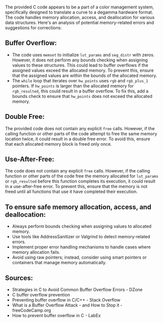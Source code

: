 The provided C code appears to be a part of a color management system, specifically designed to translate a curve to a degamma hardware format. The code handles memory allocation, access, and deallocation for various data structures. Here's an analysis of potential memory-related errors and suggestions for corrections:

## Buffer Overflow:

- The code uses `memset` to initialize `lut_params` and `seg_distr` with zeros. However, it does not perform any bounds checking when assigning values to these structures. This could lead to buffer overflows if the assigned values exceed the allocated memory. To prevent this, ensure that the assigned values are within the bounds of the allocated memory.
- The `while` loop that iterates over `hw_points` uses `rgb` and `rgb_plus_1` pointers. If `hw_points` is larger than the allocated memory for `rgb_resulted`, this could result in a buffer overflow. To fix this, add a bounds check to ensure that `hw_points` does not exceed the allocated memory.

## Double Free:

The provided code does not contain any explicit `free` calls. However, if the calling function or other parts of the code attempt to free the same memory location twice, it could result in a double free error. To avoid this, ensure that each allocated memory block is freed only once.

## Use-After-Free:

The code does not contain any explicit `free` calls. However, if the calling function or other parts of the code free the memory allocated for `lut_params` or `rgb_resulted` before this function completes its execution, it could result in a use-after-free error. To prevent this, ensure that the memory is not freed until all functions that use it have completed their execution.

## To ensure safe memory allocation, access, and deallocation:

- Always perform bounds checking when assigning values to allocated memory.
- Use tools like AddressSanitizer or Valgrind to detect memory-related errors.
- Implement proper error handling mechanisms to handle cases where memory allocation fails.
- Avoid using raw pointers; instead, consider using smart pointers or containers that manage memory automatically.

## Sources:

- Strategies in C to Avoid Common Buffer Overflow Errors - DZone
- C buffer overflow prevention
- Preventing buffer overflow in C/C++ - Stack Overflow
- What is a Buffer Overflow Attack - and How to Stop it - freeCodeCamp.org
- How to prevent buffer overflow in C - LabEx